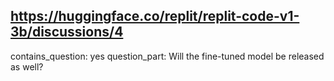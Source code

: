 ## https://huggingface.co/replit/replit-code-v1-3b/discussions/4

contains_question: yes
question_part: Will the fine-tuned model be released as well?